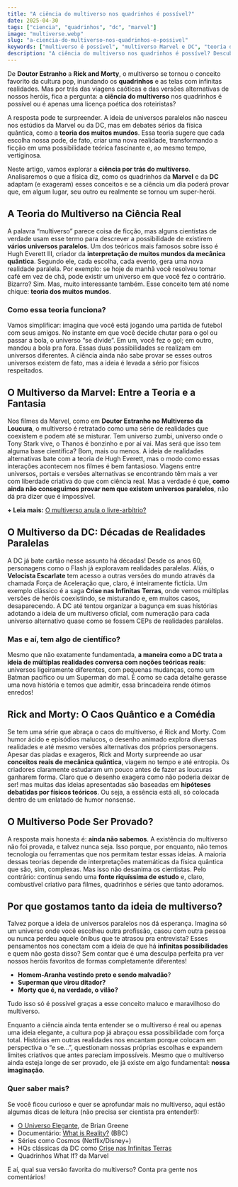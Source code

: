 ```yaml
---
title: "A ciência do multiverso nos quadrinhos é possível?"
date: 2025-04-30
tags: ["ciencia", "quadrinhos", "dc", "marvel"] 
image: "multiverse.webp"
slug: "a-ciencia-do-multiverso-nos-quadrinhos-e-possivel"
keywords: ["multiverso é possível", "multiverso Marvel e DC", "teoria dos muitos mundos"]
description: "A ciência do multiverso nos quadrinhos é possível? Descubra o que a física diz sobre as realidades da Marvel e DC!"
---
```


De **Doutor Estranho** a **Rick and Morty**, o multiverso se tornou o conceito favorito da cultura pop, inundando os **quadrinhos** e as telas com infinitas realidades. Mas por trás das viagens caóticas e das versões alternativas de nossos heróis, fica a pergunta: a **ciência do multiverso** nos quadrinhos é possível ou é apenas uma licença poética dos roteiristas?

A resposta pode te surpreender. A ideia de universos paralelos não nasceu nos estúdios da Marvel ou da DC, mas em debates sérios da física quântica, como a **teoria dos muitos mundos**. Essa teoria sugere que cada escolha nossa pode, de fato, criar uma nova realidade, transformando a ficção em uma possibilidade teórica fascinante e, ao mesmo tempo, vertiginosa.

Neste artigo, vamos explorar a **ciência por trás do multiverso**. Analisaremos o que a física diz, como os quadrinhos da **Marvel** e da **DC** adaptam (e exageram) esses conceitos e se a ciência um dia poderá provar que, em algum lugar, seu outro eu realmente se tornou um super-herói.

## A Teoria do Multiverso na Ciência Real

A palavra “multiverso” parece coisa de ficção, mas alguns cientistas de verdade usam esse termo para descrever a possibilidade de existirem **vários universos paralelos**. Um dos teóricos mais famosos sobre isso é Hugh Everett III, criador da **interpretação de muitos mundos da mecânica quântica**. Segundo ele, cada escolha, cada evento, gera uma nova realidade paralela. Por exemplo: se hoje de manhã você resolveu tomar café em vez de chá, pode existir um universo em que você fez o contrário. Bizarro? Sim. Mas, muito interessante também. Esse conceito tem até nome chique: **teoria dos muitos mundos**.

### Como essa teoria funciona?

Vamos simplificar: imagina que você está jogando uma partida de futebol com seus amigos. No instante em que você decide chutar para o gol ou passar a bola, o universo “se divide”. Em um, você fez o gol; em outro, mandou a bola pra fora. Essas duas possibilidades se realizam em universos diferentes. A ciência ainda não sabe provar se esses outros universos existem de fato, mas a ideia é levada a sério por físicos respeitados.

## O Multiverso da Marvel: Entre a Teoria e a Fantasia

Nos filmes da Marvel, como em **Doutor Estranho no Multiverso da Loucura**, o multiverso é retratado como uma série de realidades que coexistem e podem até se misturar. Tem universo zumbi, universo onde o Tony Stark vive, o Thanos é bonzinho e por aí vai. Mas será que isso tem alguma base científica? Bom, mais ou menos. A ideia de realidades alternativas bate com a teoria de Hugh Everett, mas o modo como essas interações acontecem nos filmes é bem fantasioso. Viagens entre universos, portais e versões alternativas se encontrando têm mais a ver com liberdade criativa do que com ciência real. Mas a verdade é que, **como ainda não conseguimos provar nem que existem universos paralelos**, não dá pra dizer que é impossível.

**+ Leia mais:** [O multiverso anula o livre-arbítrio?](/o-multiverso-anula-o-livre-arbitrio/)

## O Multiverso da DC: Décadas de Realidades Paralelas

A DC já bate cartão nesse assunto há décadas! Desde os anos 60, personagens como o Flash já exploravam realidades paralelas. Aliás, o **Velocista Escarlate** tem acesso a outras versões do mundo através da chamada Força de Aceleração que, claro, é inteiramente fictícia. Um exemplo clássico é a saga **Crise nas Infinitas Terras**, onde vemos múltiplas versões de heróis coexistindo, se misturando e, em muitos casos, desaparecendo. A DC até tentou organizar a bagunça em suas histórias adotando a ideia de um multiverso oficial, com numeração para cada universo alternativo quase como se fossem CEPs de realidades paralelas.

### Mas e aí, tem algo de científico?

Mesmo que não exatamente fundamentada, **a maneira como a DC trata a ideia de múltiplas realidades conversa com noções teóricas reais**: universos ligeiramente diferentes, com pequenas mudanças, como um Batman pacífico ou um Superman do mal. É como se cada detalhe gerasse uma nova história e temos que admitir, essa brincadeira rende ótimos enredos!

## Rick and Morty: O Caos Quântico e a Comédia

Se tem uma série que abraça o caos do multiverso, é Rick and Morty. Com humor ácido e episódios malucos, o desenho animado explora diversas realidades e até mesmo versões alternativas dos próprios personagens. Apesar das piadas e exageros, Rick and Morty surpreende ao usar **conceitos reais de mecânica quântica**, viagem no tempo e até entropia. Os criadores claramente estudaram um pouco antes de fazer as loucuras ganharem forma. Claro que o desenho exagera como não poderia deixar de ser! mas muitas das ideias apresentadas são baseadas em **hipóteses debatidas por físicos teóricos**. Ou seja, a essência está ali, só colocada dentro de um enlatado de humor nonsense.

## O Multiverso Pode Ser Provado?

A resposta mais honesta é: **ainda não sabemos**. A existência do multiverso não foi provada, e talvez nunca seja. Isso porque, por enquanto, não temos tecnologia ou ferramentas que nos permitam testar essas ideias. A maioria dessas teorias depende de interpretações matemáticas da física quântica que são, sim, complexas. Mas isso não desanima os cientistas. Pelo contrário: continua sendo uma **fonte riquíssima de estudo** e, claro, combustível criativo para filmes, quadrinhos e séries que tanto adoramos.

## Por que gostamos tanto da ideia de multiverso?

Talvez porque a ideia de universos paralelos nos dá esperança. Imagina só um universo onde você escolheu outra profissão, casou com outra pessoa ou nunca perdeu aquele ônibus que te atrasou pra entrevista? Esses pensamentos nos conectam com a ideia de que há **infinitas possibilidades** e quem não gosta disso? Sem contar que é uma desculpa perfeita pra ver nossos heróis favoritos de formas completamente diferentes!

*   **Homem-Aranha vestindo preto e sendo malvadão**?
*   **Superman que virou ditador?**
*   **Morty que é, na verdade, o vilão?**

Tudo isso só é possível graças a esse conceito maluco e maravilhoso do multiverso.

Enquanto a ciência ainda tenta entender se o multiverso é real ou apenas uma ideia elegante, a cultura pop já abraçou essa possibilidade com força total. Histórias em outras realidades nos encantam porque colocam em perspectiva o “e se...”, questionam nossas próprias escolhas e expandem limites criativos que antes pareciam impossíveis. Mesmo que o multiverso ainda esteja longe de ser provado, ele já existe em algo fundamental: **nossa imaginação**.

### Quer saber mais?

Se você ficou curioso e quer se aprofundar mais no multiverso, aqui estão algumas dicas de leitura (não precisa ser cientista pra entender!):

*   [O Universo Elegante](https://amzn.to/4jOlGvW), de Brian Greene
*   Documentário: [What is Reality?](https://topdocumentaryfilms.com/what-is-reality/) (BBC)
*   Séries como Cosmos (Netflix/Disney+)
*   HQs clássicas da DC como [Crise nas Infinitas Terras](https://amzn.to/3GGY51l)
*   Quadrinhos What If? da Marvel

E aí, qual sua versão favorita do multiverso? Conta pra gente nos comentários!